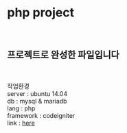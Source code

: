 <h1>php project</h1><br>

<h2>프로젝트로 완성한 파일입니다</h2><br>

작업환경<br>
   server : ubuntu 14.04<br>
       db : mysql & mariadb<br>
     lang : php<br>
framework : codeigniter<br>
     link : <a href="http://ec2-52-37-198-200.us-west-2.compute.amazonaws.com">here</a>


